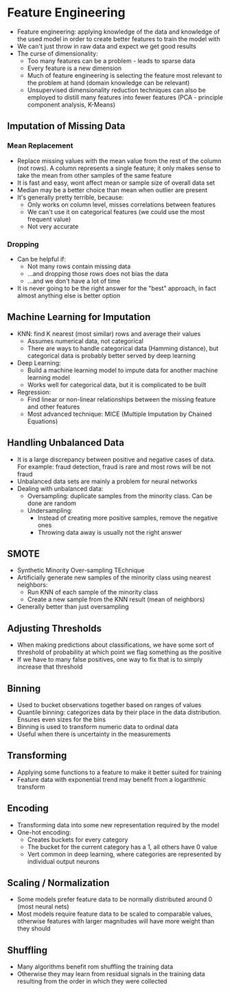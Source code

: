 # Feature Engineering

- Feature engineering: applying knowledge of the data and knowledge of the used model in order to create better features to train the model with
- We can't just throw in raw data and expect we get good results
- The curse of dimensionality:
    - Too many features can be a problem - leads to sparse data
    - Every feature is a new dimension
    - Much of feature engineering is selecting the feature most relevant to the problem at hand (domain knowledge can be relevant)
    - Unsupervised dimensionality reduction techniques can also be employed to distill many features into fewer features (PCA - principle component analysis, K-Means)

## Imputation of Missing Data

### Mean Replacement

- Replace missing values with the mean value from the rest of the column (not rows). A column represents a single feature; it only makes sense to take the mean from other samples of the same feature
- It is fast and easy, wont affect mean or sample size of overall data set
- Median may be a better choice than mean when outlier are present
- It's generally pretty terrible, because:
    - Only works on column level, misses correlations between features
    - We can't use it on categorical features (we could use the most frequent value)
    - Not very accurate

### Dropping

- Can be helpful if:
    - Not many rows contain missing data 
    - ...and dropping those rows does not bias the data
    - ...and we don't have a lot of time
- It is never going to be the right answer for the "best" approach, in fact almost anything else is better option

## Machine Learning for Imputation

- KNN: find K nearest (most similar) rows and average their values
    - Assumes numerical data, not categorical
    - There are ways to handle categorical data (Hamming distance), but categorical data is probably better served by deep learning
- Deep Learning:
    - Build a machine learning model to impute data for another machine learning model
    - Works well for categorical data, but it is complicated to be built
- Regression:
    - Find linear or non-linear relationships between the missing feature and other features
    - Most advanced technique: MICE (Multiple Imputation by Chained Equations)

## Handling Unbalanced Data

- It is a large discrepancy between positive and negative cases of data. For example: fraud detection, fraud is rare and most rows will be not fraud
- Unbalanced data sets are mainly a problem for neural networks
- Dealing with unbalanced data:
    - Oversampling: duplicate samples from the minority class. Can be done are random
    - Undersampling:
        - Instead of creating more positive samples, remove the negative ones
        - Throwing data away is usually not the right answer

## SMOTE

- Synthetic Minority Over-sampling TEchnique
- Artificially generate new samples of the minority class using nearest neighbors:
    - Run KNN of each sample of the minority class
    - Create a new sample from the KNN result (mean of neighbors)
- Generally better than just oversampling

## Adjusting Thresholds

- When making predictions about classifications, we have some sort of threshold of probability at which point we flag something as the positive
- If we have to many false positives, one way to fix that is to simply increase that threshold

## Binning

- Used to bucket observations together based on ranges of values
- Quantile binning: categorizes data by their place in the data distribution. Ensures even sizes for the bins
- Binning is used to transform numeric data to ordinal data
- Useful when there is uncertainty in the measurements

## Transforming

- Applying some functions to a feature to make it better suited for training
- Feature data with exponential trend may benefit from a logarithmic transform

## Encoding

- Transforming data into some new representation required by the model
- One-hot encoding:
    - Creates buckets for every category
    - The bucket for the current category has a 1, all others have 0 value
    - Vert common in deep learning, where categories are represented by individual output neurons

## Scaling / Normalization

- Some models prefer feature data to be normally distributed around 0 (most neural nets)
- Most models require feature data to be scaled to comparable values, otherwise features with larger magnitudes will have more weight than they should

## Shuffling

- Many algorithms benefit rom shuffling the training data
- Otherwise they may learn from residual signals in the training data resulting from the order in which they were collected